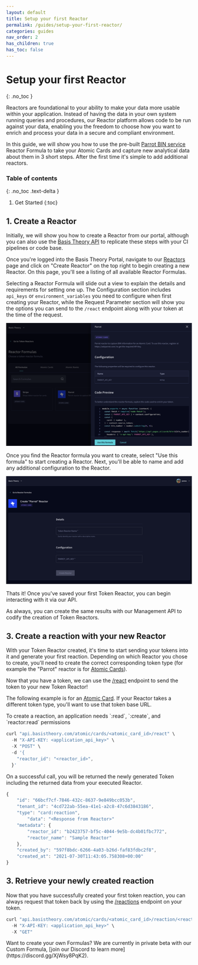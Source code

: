 ```yaml
---
layout: default
title: Setup your first Reactor
permalink: /guides/setup-your-first-reactor/
categories: guides
nav_order: 2
has_children: true
has_toc: false
---
```

# Setup your first Reactor
{: .no_toc }

Reactors are foundational to your ability to make your data more usable within your application. Instead of having the data in your own system running queries and procedures, our Reactor platform allows code to be run against your data, enabling you the freedom to choose how you want to enrich and process your data in a secure and compliant environment.


In this guide, we will show you how to use the pre-built [Parrot BIN service](https://askparrot.com) Reactor Formula to take your Atomic Cards and capture new analytical data about them in 3 short steps. After the first time it's simple to add additional reactors.


### Table of contents
{: .no_toc .text-delta }

1. Get Started
{:toc}


## 1.  Create a Reactor

Initially, we will show you how to create a Reactor from our portal, although you can also use the [Basis Theory API](https://docs.basistheory.com/#reactors) to replicate these steps with your CI pipelines or code base.


Once you're logged into the Basis Theory Portal, navigate to our [Reactors](https://portal.basistheory.com/reactors) page and click on "Create Reactor" on the top right to begin creating a new Reactor. On this page, you'll see a listing of all available Reactor Formulas.


Selecting a Reactor Formula will slide out a view to explain the details and requirements for setting one up. The Configuration section includes `api_keys` or `environment_variables` you need to configure when first creating your Reactor, while the Request Parameter section will show you the options you can send to the `/react` endpoint along with your token at the time of the request.

<img src="/assets/images/setup_first_reactor/token-reactor-formula.png">

Once you find the Reactor formula you want to create, select "Use this formula" to start creating a Reactor.  Next, you'll be able to name and add any additional configuration to the Reactor.

<img src="/assets/images/setup_first_reactor/create-reactor.png">

Thats it! Once you've saved your first Token Reactor, you can begin interacting with it via our API.

<span class="base-alert success">
  <span>
    As always, you can create the same results with our Management API to codify the creation of Token Reactors.
  </span>
</span>

## 3.  Create a reaction with your new Reactor

With your Token Reactor created, it's time to start sending your tokens into it and generate your first reaction. Depending on which Reactor you chose to create, you'll need to create the correct corresponding token type (for example the "Parrot" reactor is for [Atomic Cards](https://docs.basistheory.com/api-reference/#atomic-cards)).

Now that you have a token, we can use the [/react](https://docs.basistheory.com/api-reference/#create-an-atomic-card-reaction) endpoint to send the token to your new Token Reactor!

The following example is for an [Atomic Card](https://docs.basistheory.com/api-reference/#atomic-cards). If your Reactor takes a different token type, you'll want to use that token base URL.

<span class="base-alert warning">
  <span>
    To create a reaction, an application needs `<source_token_type>:read`, `<source_token_type>:create`, and `reactor:read` permissions
  </span>
</span>

```js
curl "api.basistheory.com/atomic/cards/<atomic_card_id>/react" \
  -H "X-API-KEY: <application_api_key>" \
  -X "POST" \
  -d '{
    "reactor_id": "<reactor_id>",
  }'
```

On a successful call, you will be returned the newly generated Token including the returned data from your executed Reactor.

```js
{
    "id": "66bcf7cf-7846-432c-8637-9e849bcc053b",
    "tenant_id": "4cd722ab-55ea-41e1-a2c8-47c6d3843186",
    "type": "card:reaction",
		"data": "<Response from Reactor>"
    "metadata": {
        "reactor_id": "b2423757-bf5c-4044-9e5b-dc4b01fbc772",
        "reactor_name": "Sample Reactor"
    },
    "created_by": "597f8bdc-6266-4a03-b26d-faf83fdbc2f8",
    "created_at": "2021-07-30T11:43:05.758308+00:00"
}
```

## 3.  Retrieve your newly created reaction

Now that you have successfully created your first token reaction, you can always request that token back by using the [/reactions](https://docs.basistheory.com/api-reference/?shell#get-an-atomic-card-reaction-token) endpoint on your token.

```js
curl "api.basistheory.com/atomic/cards/<atomic_card_id>/reaction/<reaction_token_id>" \
  -H "X-API-KEY: <application_api_key>" \
  -X "GET"
```

<span class="base-alert success">
  <span>
    Want to create your own Formulas? We are currently in private beta with our Custom Formula, [join our Discord to learn more](https://discord.gg/XjWsy8PqK2).
  </span>
</span>
